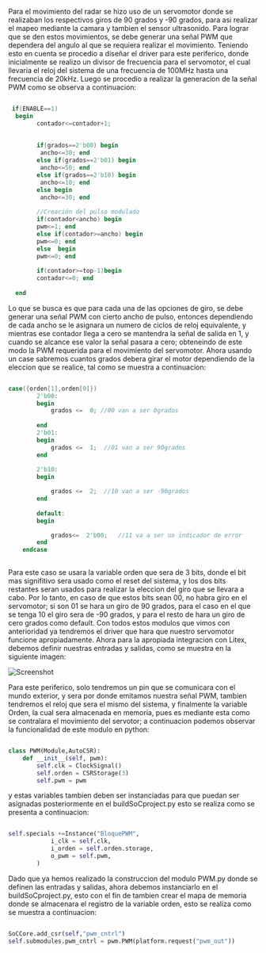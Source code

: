 Para el movimiento del radar se hizo uso de un servomotor donde se realizaban los respectivos giros de 90 grados y -90 grados, para asi realizar el mapeo mediante la camara y tambien el sensor ultrasonido. Para lograr que se den estos movimientos,  se debe generar una señal PWM que dependera del angulo al que se requiera realizar el movimiento. Teniendo esto en cuenta se procedio a diseñar el driver para este periferico, donde inicialmente se realizo un divisor de frecuencia para el servomotor, el cual llevaria el reloj del sistema de una frecuencia de 100MHz hasta una frecuencia de 20kHz. Luego se procedio a realizar la generacion de la señal PWM como se observa a continuacion: 

```verilog

 if(ENABLE==1)
  begin  
        contador<=contador+1;
    
  
        if(grados==2'b00) begin
         ancho<=30; end            
        else if(grados==2'b01) begin
         ancho<=50; end                
        else if(grados==2'b10) begin
         ancho<=10; end               
        else begin
         ancho<=30; end 
         
        //Creación del pulso modulado      
        if(contador<ancho) begin 
        pwm<=1; end
        else if(contador>=ancho) begin
        pwm<=0; end 
        else  begin
        pwm<=0; end
    
        if(contador>=top-1)begin 
        contador<=0; end
                                                       
  end

```
Lo que se busca es que para cada una de las opciones de giro, se debe generar una señal PWM con cierto ancho de pulso, entonces dependiendo de cada ancho se le asignara un numero de ciclos de reloj equivalente, y mientras ese contador llega a cero se mantendra la señal de salida en  1, y cuando se alcance ese valor la señal pasara a cero; obteneindo de este modo la PWM requerida para el movimiento del servomotor. Ahora usando un case sabremos cuantos grados debera girar el motor dependiendo de la eleccion que se realice, tal como se muestra a continuacion: 


``` verilog

case({orden[1],orden[0]})
		2'b00:	
		begin
			grados <=  0; //00 van a ser 0grados
	      	
		end
		2'b01:
		begin
			grados <=  1;  //01 van a ser 90grados
		end
		
		2'b10:
		begin

			grados <=  2;  //10 van a ser -90grados
		end
		
		default:
		begin 	

			grados<=  2'b00;   //11 va a ser un indicador de error
		end
	endcase
	
```

Para este caso se usara la variable orden que sera de 3 bits, donde el bit mas signifitivo sera usado como el reset del sistema, y los dos bits restantes seran usados para realizar la eleccion del giro que se llevara a cabo. Por lo tanto, en caso de que estos bits sean 00, no habra giro en el servomotor; si son 01 se hara un giro de 90 grados, para el caso en el que se tenga 10 el giro sera de -90 grados, y para el resto de hara un giro de cero grados como default. Con todos estos modulos que vimos con anterioridad ya tendremos el driver que hara que nuestro servomotor funcione apropiadamente. Ahora para la apropiada integracion con Litex, debemos definir nuestras entradas y salidas, como se muestra en la siguiente imagen: 

![Screenshot](ModuloPWM.jpg)

Para este periferico, solo tendremos un pin que se comunicara con el mundo exterior, y sera por donde emitamos nuestra señal PWM, tambien tendremos el reloj que sera el mismo del sistema, y finalmente la variable Orden, la cual sera almacenada en memoria, pues es mediante esta como se contralara el movimiento del servotor; a continuacion podemos observar la funcionalidad de este modulo en python: 

```python

class PWM(Module,AutoCSR):
    def __init__(self, pwm):
        self.clk = ClockSignal()   
        self.orden = CSRStorage(3)
        self.pwm = pwm

```

y estas variables tambien deben ser instanciadas para que puedan ser asignadas posteriormente en el buildSoCproject.py esto se realiza como se presenta a continuacion: 

```python

self.specials +=Instance("BloquePWM",
            i_clk = self.clk,
            i_orden = self.orden.storage,
            o_pwm = self.pwm,
        )

```

Dado que ya hemos realizado la construccion del modulo PWM.py donde se definen las entradas y salidas, ahora debemos instanciarlo en el buildSoCproject.py, esto con el fin de tambien crear el mapa de memoria donde se almacenara el registro de la variable orden, esto se realiza como se muestra a continuacion: 

```python

SoCCore.add_csr(self,"pwm_cntrl")
self.submodules.pwm_cntrl = pwm.PWM(platform.request("pwm_out"))

```
